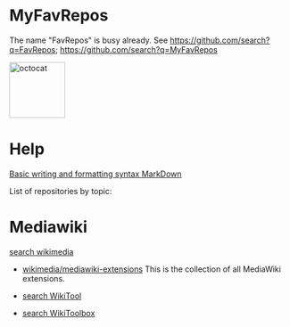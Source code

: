 # MyFavRepos

The name "FavRepos" is busy already. See https://github.com/search?q=FavRepos; https://github.com/search?q=MyFavRepos 

<img src="https://myoctocat.com/assets/images/base-octocat.svg" alt="octocat" width="100"/>

# Help 
[Basic writing and formatting syntax MarkDown](https://docs.github.com/en/get-started/writing-on-github/getting-started-with-writing-and-formatting-on-github/basic-writing-and-formatting-syntax)

List of repositories by topic:

# Mediawiki
[search wikimedia](https://github.com/search?q=wikimedia)
* [wikimedia/mediawiki-extensions](https://github.com/wikimedia/mediawiki-extensions) This is the collection of all MediaWiki extensions.

* [search WikiTool](https://github.com/search?q=wikitool&type=)
* [search WikiToolbox](https://github.com/search?q=wikitoolbox&type=)

